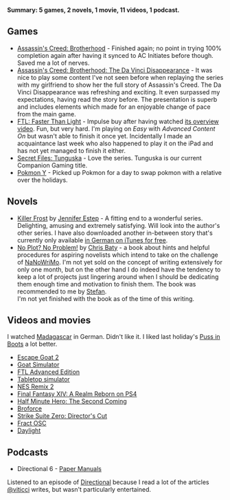 **Summary: 5 games, 2 novels, 1 movie, 11 videos, 1 podcast.**

## Games

  * [Assassin's Creed: Brotherhood][1] - Finished again; no point in trying 100% completion again after having it synced to AC Initiates before though. Saved me a lot of nerves.
  * [Assassin's Creed: Brotherhood: The Da Vinci Disappearance][2] - It was nice to play some content I've not seen before when replaying the series with my girlfriend to show her the full story of Assassin's Creed. The Da Vinci Disappearance was refreshing and exciting. It even surpassed my expectations, having read the story before. The presentation is superb and includes elements which made for an enjoyable change of pace from the main game.
  * [FTL: Faster Than Light][3] - Impulse buy after having watched [its overview video][3]. Fun, but very hard. I'm playing on _Easy_ with _Advanced Content On_ but wasn't able to finish it once yet. Incidentally I made an acquaintance last week who also happened to play it on the iPad and has not yet managed to finish it either.
  * [Secret Files: Tunguska][4] - Love the series. Tunguska is our current Companion Gaming title.
  * [Pokmon Y][5] - Picked up Pokmon for a day to swap pokmon with a relative over the holidays.

   [1]: http://www.metacritic.com/game/xbox-360/assassins-creed-brotherhood
   [2]: http://www.metacritic.com/game/xbox-360/assassins-creed-brotherhood---the-da-vinci-disappearance
   [3]: http://www.polygon.com/2014/4/2/5574360/ftl-advanced-edition-overview-video
   [4]: http://www.metacritic.com/game/pc/secret-files-tunguska
   [5]: http://www.metacritic.com/game/3ds/pokemon-y

## Novels

  * [Killer Frost][6] by [Jennifer Estep][7] - A fitting end to a wonderful series. Delighting, amusing and extremely satisfying. Will look into the author's other series. I have also downloaded another in-between story that's currently only available [in German on iTunes for free][8].
  * [No Plot? No Problem!][9] by [Chris Baty][10] - a book about hints and helpful procedures for aspiring novelists which intend to take on the challenge of [NaNoWriMo][11]. I'm not yet sold on the concept of writing extensively for only one month, but on the other hand I do indeed have the tendency to keep a lot of projects just lingering around when I should be dedicating them enough time and motivation to finish them. The book was recommended to me by [Stefan][12].  
I'm not yet finished with the book as of the time of this writing.

   [6]: http://www.jenniferestep.com/books/killer-frost/
   [7]: http://www.jenniferestep.com
   [8]: https://itunes.apple.com/at/book/halloween-frost/id695603259?l=en&mt=11
   [9]: http://www.shelfari.com/books/182458/No-Plot-No-Problem-
   [10]: http://www.shelfari.com/authors/a2009450/Chris-Baty/
   [11]: http://nanowrimo.org
   [12]: https://twitter.com/stefan2904

## Videos and movies

I watched [Madagascar][13] in German. Didn't like it. I liked last holiday's [Puss in Boots][14] a lot better.

   [13]: http://www.imdb.com/title/tt0351283/
   [14]: http://www.imdb.com/title/tt0448694/

  * [Escape Goat 2][15]
  * [Goat Simulator][16]
  * [FTL Advanced Edition][17]
  * [Tabletop simulator][18]
  * [NES Remix 2][19]
  * [Final Fantasy XIV: A Realm Reborn on PS4][20]
  * [Half Minute Hero: The Second Coming][21]
  * [Broforce][22]
  * [Strike Suite Zero: Director's Cut][23]
  * [Fract OSC][24]
  * [Daylight][25]

   [15]: http://www.polygon.com/2014/3/28/5557222/escape-goat-2-overview-video
   [16]: http://www.polygon.com/2014/4/1/5570808/goat-simulator-overview-video
   [17]: http://www.polygon.com/2014/4/2/5574360/ftl-advanced-edition-overview-video
   [18]: http://www.polygon.com/2014/4/24/5649976/tabletop-simulator-overview-video
   [19]: http://www.polygon.com/2014/4/22/5640776/nes-remix-2-overview-video
   [20]: http://www.polygon.com/2014/4/18/5628396/final-fantasy-xiv-a-realm-reborn-on-ps4-overview-video
   [21]: http://www.polygon.com/2014/4/11/5604784/half-minute-hero-the-second-coming-overview-video
   [22]: http://www.polygon.com/2014/4/10/5601034/broforce-overview-video
   [23]: http://www.polygon.com/2014/4/15/5617526/strike-suit-zero-directors-cut-overview-video
   [24]: http://www.polygon.com/2014/4/25/5653646/fract-osc-overview-video
   [25]: http://www.polygon.com/2014/4/29/5665506/daylight-overview-video

## Podcasts

  * Directional 6 - [Paper Manuals][26]

   [26]: http://5by5.tv/directional/6

Listened to an episode of [Directional][27] because I read a lot of the articles [@viticci][28] writes, but wasn't particularly entertained.

   [27]: http://5by5.tv/directional
   [28]: https://twitter.com/viticci

